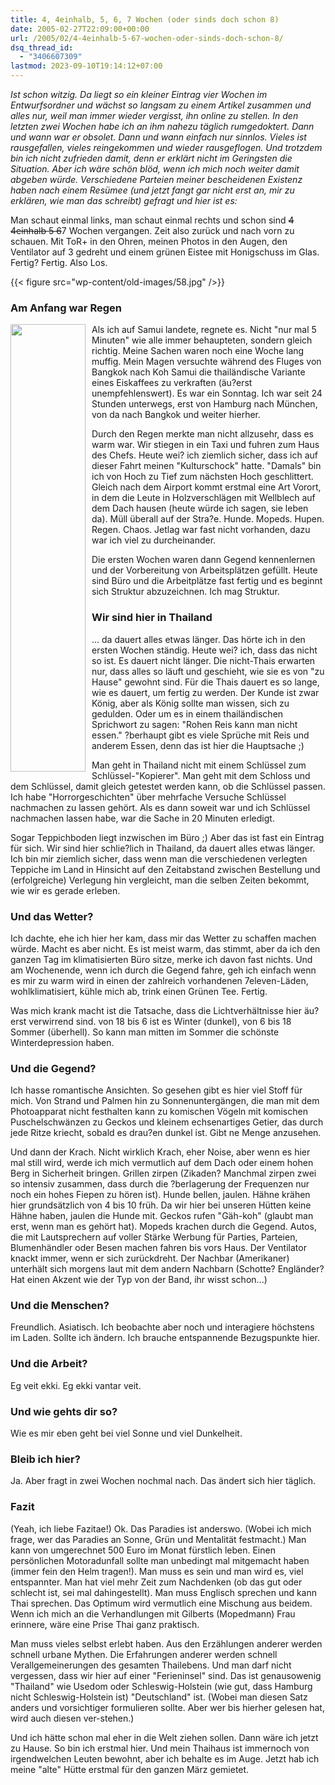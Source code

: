 ```yaml
---
title: 4, 4einhalb, 5, 6, 7 Wochen (oder sinds doch schon 8)
date: 2005-02-27T22:09:00+00:00
url: /2005/02/4-4einhalb-5-67-wochen-oder-sinds-doch-schon-8/
dsq_thread_id:
  - "3406607309"
lastmod: 2023-09-10T19:14:12+07:00
---
```

_Ist schon witzig. Da liegt so ein kleiner Eintrag vier Wochen im Entwurfsordner und wächst so langsam zu einem Artikel zusammen und alles nur, weil man immer wieder vergisst, ihn online zu stellen. In den letzten zwei Wochen habe ich an ihm nahezu täglich rumgedoktert. Dann und wann war er obsolet. Dann und wann einfach nur sinnlos. Vieles ist rausgefallen, vieles reingekommen und wieder rausgeflogen. Und trotzdem bin ich nicht zufrieden damit, denn er erklärt nicht im Geringsten die Situation. Aber ich wäre schön blöd, wenn ich mich noch weiter damit abgeben würde. Verschiedene Parteien meiner bescheidenen Existenz haben nach einem Resümee (und jetzt fangt gar nicht erst an, mir zu erklären, wie man das schreibt) gefragt und hier ist es:_

Man schaut einmal links, man schaut einmal rechts und schon sind <del>4 4einhalb 5 6</del>7 Wochen vergangen. Zeit also zurück und nach vorn zu schauen. Mit ToR+ in den Ohren, meinen Photos in den Augen, den Ventilator auf 3 gedreht und einem grünen Eistee mit Honigschuss im Glas. Fertig? Fertig. Also Los.

{{< figure src="wp-content/old-images/58.jpg" />}}

### Am Anfang war Regen

<img src="/images/57.jpg" style="height:716px;width:120px;float:left;margin-right:10px;margin-bottom:10px;" />Als ich auf Samui landete, regnete es. Nicht "nur mal 5 Minuten" wie alle immer behaupteten, sondern gleich richtig. Meine Sachen waren noch eine Woche lang muffig. Mein Magen versuchte während des Fluges von Bangkok nach Koh Samui die thailändische Variante eines Eiskaffees zu verkraften (äu?erst unempfehlenswert). Es war ein Sonntag. Ich war seit 24 Stunden unterwegs, erst von Hamburg nach München, von da nach Bangkok und weiter hierher.

Durch den Regen merkte man nicht allzusehr, dass es warm war. Wir stiegen in ein Taxi und fuhren zum Haus des Chefs. Heute wei? ich ziemlich sicher, dass ich auf dieser Fahrt meinen "Kulturschock" hatte. "Damals" bin ich von Hoch zu Tief zum nächsten Hoch geschlittert. Gleich nach dem Airport kommt erstmal eine Art Vorort, in dem die Leute in Holzverschlägen mit Wellblech auf dem Dach hausen (heute würde ich sagen, sie leben da). Müll überall auf der Stra?e. Hunde. Mopeds. Hupen. Regen. Chaos. Jetlag war fast nicht vorhanden, dazu war ich viel zu durcheinander.

Die ersten Wochen waren dann Gegend kennenlernen und der Vorbereitung von Arbeitsplätzen gefüllt. Heute sind Büro und die Arbeitplätze fast fertig und es beginnt sich Struktur abzuzeichnen. Ich mag Struktur.

### Wir sind hier in Thailand

... da dauert alles etwas länger. Das hörte ich in den ersten Wochen ständig. Heute wei? ich, dass das nicht so ist. Es dauert nicht länger. Die nicht-Thais erwarten nur, dass alles so läuft und geschieht, wie sie es von "zu Hause" gewohnt sind. Für die Thais dauert es so lange, wie es dauert, um fertig zu werden. Der Kunde ist zwar König, aber als König sollte man wissen, sich zu gedulden. Oder um es in einem thailändischen Sprichwort zu sagen: "Rohen Reis kann man nicht essen." ?berhaupt gibt es viele Sprüche mit Reis und anderem Essen, denn das ist hier die Hauptsache ;)

Man geht in Thailand nicht mit einem Schlüssel zum Schlüssel-"Kopierer". Man geht mit dem Schloss und dem Schlüssel, damit gleich getestet werden kann, ob die Schlüssel passen. Ich habe "Horrorgeschichten" über mehrfache Versuche Schlüssel nachmachen zu lassen gehört. Als es dann soweit war und ich Schlüssel nachmachen lassen habe, war die Sache in 20 Minuten erledigt.

Sogar Teppichboden liegt inzwischen im Büro ;) Aber das ist fast ein Eintrag für sich. Wir sind hier schlie?lich in Thailand, da dauert alles etwas länger. Ich bin mir ziemlich sicher, dass wenn man die verschiedenen verlegten Teppiche im Land in Hinsicht auf den Zeitabstand zwischen Bestellung und (erfolgreiche) Verlegung hin vergleicht, man die selben Zeiten bekommt, wie wir es gerade erleben.

### Und das Wetter?

Ich dachte, ehe ich hier her kam, dass mir das Wetter zu schaffen machen würde. Macht es aber nicht. Es ist meist warm, das stimmt, aber da ich den ganzen Tag im klimatisierten Büro sitze, merke ich davon fast nichts. Und am Wochenende, wenn ich durch die Gegend fahre, geh ich einfach wenn es mir zu warm wird in einen der zahlreich vorhandenen 7eleven-Läden, wohlklimatisiert, kühle mich ab, trink einen Grünen Tee. Fertig.

Was mich krank macht ist die Tatsache, dass die Lichtverhältnisse hier äu?erst verwirrend sind. von 18 bis 6 ist es Winter (dunkel), von 6 bis 18 Sommer (überhell). So kann man mitten im Sommer die schönste Winterdepression haben.

### Und die Gegend?

Ich hasse romantische Ansichten. So gesehen gibt es hier viel Stoff für mich. Von Strand und Palmen hin zu Sonnenuntergängen, die man mit dem Photoapparat nicht festhalten kann zu komischen Vögeln mit komischen Puschelschwänzen zu Geckos und kleinem echsenartiges Getier, das durch jede Ritze kriecht, sobald es drau?en dunkel ist. Gibt ne Menge anzusehen.

Und dann der Krach. Nicht wirklich Krach, eher Noise, aber wenn es hier mal still wird, werde ich mich vermutlich auf dem Dach oder einem hohen Berg in Sicherheit bringen. Grillen zirpen (Zikaden? Manchmal zirpen zwei so intensiv zusammen, dass durch die ?berlagerung der Frequenzen nur noch ein hohes Fiepen zu hören ist). Hunde bellen, jaulen. Hähne krähen hier grundsätzlich von 4 bis 10 früh. Da wir hier bei unseren Hütten keine Hähne haben, jaulen die Hunde mit. Geckos rufen "Gäh-koh" (glaubt man erst, wenn man es gehört hat). Mopeds krachen durch die Gegend. Autos, die mit Lautsprechern auf voller Stärke Werbung für Parties, Parteien, Blumenhändler oder Besen machen fahren bis vors Haus. Der Ventilator knackt immer, wenn er sich zurückdreht. Der Nachbar (Amerikaner) unterhält sich morgens laut mit dem andern Nachbarn (Schotte? Engländer? Hat einen Akzent wie der Typ von der Band, ihr wisst schon...)

### Und die Menschen?

Freundlich. Asiatisch. Ich beobachte aber noch und interagiere höchstens im Laden. Sollte ich ändern. Ich brauche entspannende Bezugspunkte hier.

### Und die Arbeit?

Eg veit ekki. Eg ekki vantar veit.

### Und wie gehts dir so?

Wie es mir eben geht bei viel Sonne und viel Dunkelheit.

### Bleib ich hier?

Ja. Aber fragt in zwei Wochen nochmal nach. Das ändert sich hier täglich.

### Fazit

(Yeah, ich liebe Fazitae!) Ok. Das Paradies ist anderswo. (Wobei ich mich frage, wer das Paradies an Sonne, Grün und Mentalität festmacht.) Man kann von umgerechnet 500 Euro im Monat fürstlich leben. Einen persönlichen Motoradunfall sollte man unbedingt mal mitgemacht haben (immer fein den Helm tragen!). Man muss es sein und man wird es, viel entspannter. Man hat viel mehr Zeit zum Nachdenken (ob das gut oder schlecht ist, sei mal dahingestellt). Man muss Englisch sprechen und kann Thai sprechen. Das Optimum wird vermutlich eine Mischung aus beidem. Wenn ich mich an die Verhandlungen mit Gilberts (Mopedmann) Frau erinnere, wäre eine Prise Thai ganz praktisch.

Man muss vieles selbst erlebt haben. Aus den Erzählungen anderer werden schnell urbane Mythen. Die Erfahrungen anderer werden schnell Verallgemeinerungen des gesamten Thailebens. Und man darf nicht vergessen, dass wir hier auf einer "Ferieninsel" sind. Das ist genausowenig "Thailand" wie Usedom oder Schleswig-Holstein (wie gut, dass Hamburg nicht Schleswig-Holstein ist) "Deutschland" ist. (Wobei man diesen Satz anders und vorsichtiger formulieren sollte. Aber wer bis hierher gelesen hat, wird auch diesen ver-stehen.)

Und ich hätte schon mal eher in die Welt ziehen sollen. Dann wäre ich jetzt zu Hause. So bin ich erstmal hier. Und mein Thaihaus ist immernoch von irgendwelchen Leuten bewohnt, aber ich behalte es im Auge. Jetzt hab ich meine "alte" Hütte erstmal für den ganzen März gemietet.
